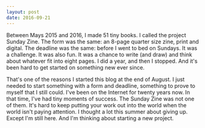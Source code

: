 ```yaml
---
layout: post
date: 2016-09-21
---
```


Between Mays 2015 and 2016, I made 51 tiny books. I called the project Sunday Zine. The form was the same: an 8-page quarter size zine, print and digital. The deadline was the same: before I went to bed on Sundays. It was a challenge. It was also fun. It was a chance to write (and draw) and think about whatever fit into eight pages. I did a year, and then I stopped. And it's been hard to get started on something new ever since. 

That's one of the reasons I started this blog at the end of August. I just needed to start something with a form and deadline, something to prove to myself that I still could. I've been on the Internet for twenty years now. In that time, I've had tiny moments of success. The Sunday Zine was not one of them. It's hard to keep putting your work out into the world when the world isn't paying attention. I thought a lot this summer about giving up. Except I'm still here. And I'm thinking about starting a new project.
